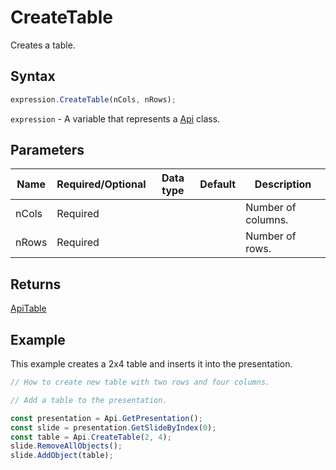# CreateTable

Creates a table.

## Syntax

```javascript
expression.CreateTable(nCols, nRows);
```

`expression` - A variable that represents a [Api](../Api.md) class.

## Parameters

| **Name** | **Required/Optional** | **Data type** | **Default** | **Description** |
| ------------- | ------------- | ------------- | ------------- | ------------- |
| nCols | Required |  |  | Number of columns. |
| nRows | Required |  |  | Number of rows. |

## Returns

[ApiTable](../../ApiTable/ApiTable.md)

## Example

This example creates a 2x4 table and inserts it into the presentation.

```javascript editor-pptx
// How to create new table with two rows and four columns.

// Add a table to the presentation.

const presentation = Api.GetPresentation();
const slide = presentation.GetSlideByIndex(0);
const table = Api.CreateTable(2, 4);
slide.RemoveAllObjects();
slide.AddObject(table);

```
